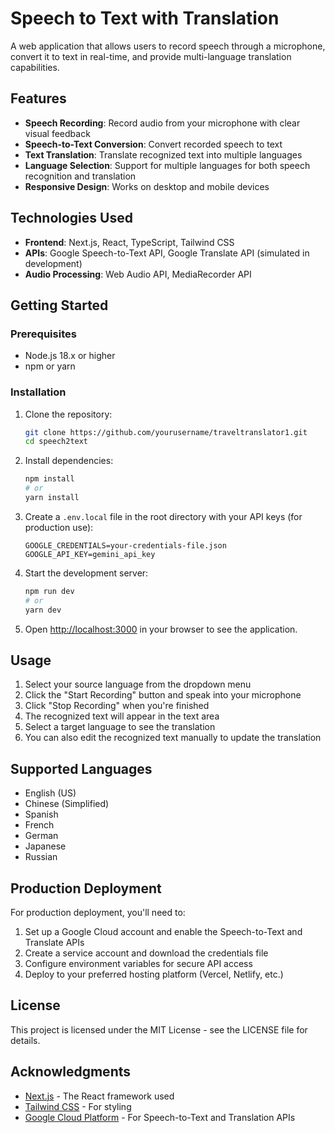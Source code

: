 # Speech to Text with Translation

A web application that allows users to record speech through a microphone, convert it to text in real-time, and provide multi-language translation capabilities.

## Features

- **Speech Recording**: Record audio from your microphone with clear visual feedback
- **Speech-to-Text Conversion**: Convert recorded speech to text
- **Text Translation**: Translate recognized text into multiple languages
- **Language Selection**: Support for multiple languages for both speech recognition and translation
- **Responsive Design**: Works on desktop and mobile devices

## Technologies Used

- **Frontend**: Next.js, React, TypeScript, Tailwind CSS
- **APIs**: Google Speech-to-Text API, Google Translate API (simulated in development)
- **Audio Processing**: Web Audio API, MediaRecorder API

## Getting Started

### Prerequisites

- Node.js 18.x or higher
- npm or yarn

### Installation

1. Clone the repository:
   ```bash
   git clone https://github.com/yourusername/traveltranslator1.git
   cd speech2text
   ```

2. Install dependencies:
   ```bash
   npm install
   # or
   yarn install
   ```

3. Create a `.env.local` file in the root directory with your API keys (for production use):
   ```
   GOOGLE_CREDENTIALS=your-credentials-file.json
   GOOGLE_API_KEY=gemini_api_key
   ```

4. Start the development server:
   ```bash
   npm run dev
   # or
   yarn dev
   ```

5. Open [http://localhost:3000](http://localhost:3000) in your browser to see the application.

## Usage

1. Select your source language from the dropdown menu
2. Click the "Start Recording" button and speak into your microphone
3. Click "Stop Recording" when you're finished
4. The recognized text will appear in the text area
5. Select a target language to see the translation
6. You can also edit the recognized text manually to update the translation

## Supported Languages

- English (US)
- Chinese (Simplified)
- Spanish
- French
- German
- Japanese
- Russian

## Production Deployment

For production deployment, you'll need to:

1. Set up a Google Cloud account and enable the Speech-to-Text and Translate APIs
2. Create a service account and download the credentials file
3. Configure environment variables for secure API access
4. Deploy to your preferred hosting platform (Vercel, Netlify, etc.)

## License

This project is licensed under the MIT License - see the LICENSE file for details.

## Acknowledgments

- [Next.js](https://nextjs.org/) - The React framework used
- [Tailwind CSS](https://tailwindcss.com/) - For styling
- [Google Cloud Platform](https://cloud.google.com/) - For Speech-to-Text and Translation APIs

